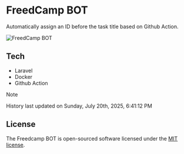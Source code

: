 # FreedCamp BOT

Automatically assign an ID before the task title based on Github Action.

![FreedCamp BOT](https://repository-images.githubusercontent.com/737932867/7d34798b-2680-471c-b089-a78a718d3d6a)

## Tech

- Laravel
- Docker
- Github Action

> [!NOTE]  
> History last updated on Sunday, July 20th, 2025, 6:41:12 PM

## License

The Freedcamp BOT is open-sourced software licensed under the [MIT license](https://opensource.org/licenses/MIT).
